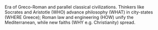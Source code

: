 Era of Greco-Roman and parallel classical civilizations. Thinkers like Socrates and Aristotle (WHO) advance philosophy (WHAT) in city-states (WHERE Greece); Roman law and engineering (HOW) unify the Mediterranean, while new faiths (WHY e.g. Christianity) spread.
